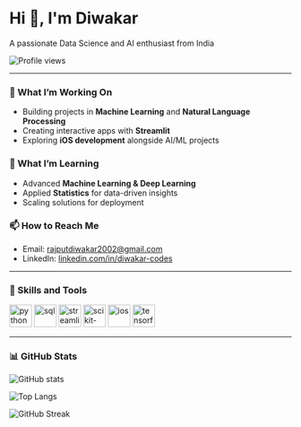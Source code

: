 # Hi 👋, I'm Diwakar
A passionate Data Science and AI enthusiast from India

![Profile views](https://komarev.com/ghpvc/?username=diwakar-codes&color=blue)

---

### 🔭 What I’m Working On
- Building projects in **Machine Learning** and **Natural Language Processing**
- Creating interactive apps with **Streamlit**
- Exploring **iOS development** alongside AI/ML projects

### 🌱 What I’m Learning
- Advanced **Machine Learning & Deep Learning**
- Applied **Statistics** for data-driven insights
- Scaling solutions for deployment

### 📫 How to Reach Me
- Email: rajputdiwakar2002@gmail.com  
- LinkedIn: [linkedin.com/in/diwakar-codes](https://linkedin.com/in/diwakar-codes)

---

### 🚀 Skills and Tools
<p align="left">
  <img src="https://cdn.jsdelivr.net/gh/devicons/devicon/icons/python/python-original.svg" alt="python" width="40" height="40"/>
  <img src="https://cdn.jsdelivr.net/gh/devicons/devicon/icons/mysql/mysql-original.svg" alt="sql" width="40" height="40"/>
  <img src="https://streamlit.io/images/brand/streamlit-mark-color.svg" alt="streamlit" width="40" height="40"/>
  <img src="https://scikit-learn.org/stable/_static/scikit-learn-logo-small.png" alt="scikit-learn" width="40" height="40"/>
  <img src="https://cdn.jsdelivr.net/gh/devicons/devicon/icons/apple/apple-original.svg" alt="ios" width="40" height="40"/>
  <img src="https://cdn.jsdelivr.net/gh/devicons/devicon/icons/tensorflow/tensorflow-original.svg" alt="tensorflow" width="40" height="40"/>
</p>

---

### 📊 GitHub Stats
![GitHub stats](https://github-readme-stats.vercel.app/api?username=diwakar-codes&show_icons=true&theme=dark)

![Top Langs](https://github-readme-stats.vercel.app/api/top-langs/?username=diwakar-codes&layout=compact&theme=dark)

![GitHub Streak](https://github-readme-streak-stats.herokuapp.com/?user=diwakar-codes&theme=dark)
